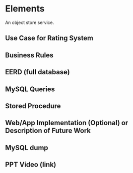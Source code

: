 # Elements
An object store service.

## Use Case for Rating System
## Business Rules
## EERD (full database)
## MySQL Queries
## Stored Procedure
## Web/App Implementation (Optional) or Description of Future Work
## MySQL dump
## PPT Video (link)
